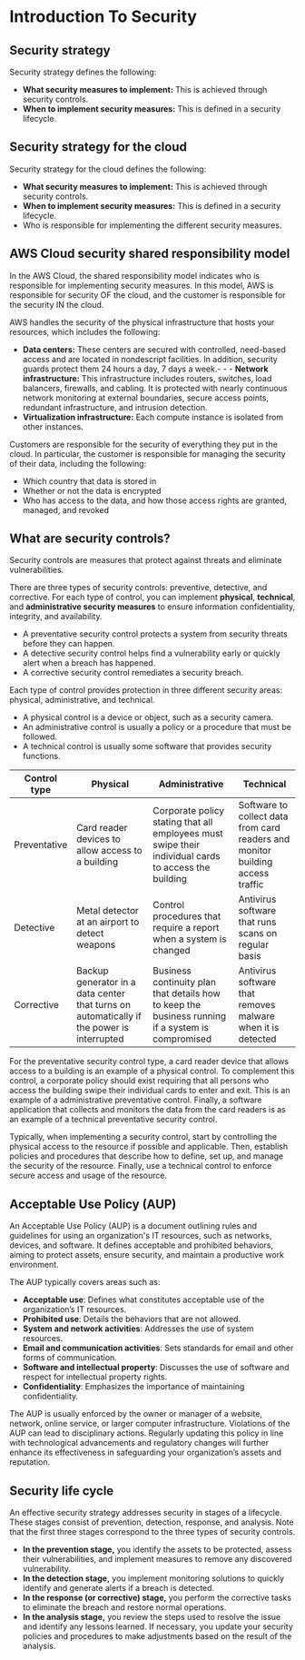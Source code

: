 # Introduction To Security

## Security strategy

Security strategy defines the following:

- **What security measures to implement:** This is achieved through security controls.
- **When to implement security measures:** This is defined in a security lifecycle.

## Security strategy for the cloud

Security strategy for the cloud defines the following:

- **What security measures to implement:** This is achieved through security controls.
- **When to implement security measures:** This is defined in a security lifecycle.
- Who is responsible for implementing the different security measures.

## AWS Cloud security shared responsibility model

In the AWS Cloud, the shared responsibility model indicates who is responsible for implementing security measures. In this model, AWS is responsible for security OF the cloud, and the customer is responsible for the security IN the cloud.

AWS handles the security of the physical infrastructure that hosts your resources, which includes the following:

- **Data centers:** These centers are secured with controlled, need-based access and are located in nondescript facilities. In addition, security guards protect them 24 hours a day, 7 days a week.- - - **Network infrastructure:** This infrastructure includes routers, switches, load balancers, firewalls, and cabling. It is protected with nearly continuous network monitoring at external boundaries, secure access points, redundant infrastructure, and intrusion detection.
- **Virtualization infrastructure:** Each compute instance is isolated from other instances.

Customers are responsible for the security of everything they put in the cloud. In particular, the customer is responsible for managing the security of their data, including the following:

- Which country that data is stored in
- Whether or not the data is encrypted
- Who has access to the data, and how those access rights are granted, managed, and revoked

## What are security controls?

Security controls are measures that protect against threats and eliminate vulnerabilities.

There are three types of security controls: preventive, detective, and corrective. For each type of control, you can implement **physical**, **technical**, and **administrative security measures** to ensure information confidentiality, integrity, and availability.

- A preventative security control protects a system from security threats before they can happen.
- A detective security control helps find a vulnerability early or quickly alert when a breach has happened.
- A corrective security control remediates a security breach.

Each type of control provides protection in three different security areas: physical, administrative, and technical.

- A physical control is a device or object, such as a security camera.
- An administrative control is usually a policy or a procedure that must be followed.
- A technical control is usually some software that provides security functions.

| Control type  | Physical                                                         | Administrative                                             | Technical                                               |
|---------------|------------------------------------------------------------------|------------------------------------------------------------|---------------------------------------------------------|
| Preventative  | Card reader devices to allow access to a building                | Corporate policy stating that all employees must swipe their individual cards to access the building             | Software to collect data from card readers and monitor building access traffic                                  |
| Detective     | Metal detector at an airport to detect weapons                    | Control procedures that require a report when a system is changed                                                 | Antivirus software that runs scans on regular basis     |
| Corrective    | Backup generator in a data center that turns on automatically if the power is interrupted   | Business continuity plan that details how to keep the business running if a system is compromised                | Antivirus software that removes malware when it is detected                                                   |

For the preventative security control type, a card reader device that allows access to a building is an example of a physical control. To complement this control, a corporate policy should exist requiring that all persons who access the building swipe their individual cards to enter and exit. This is an example of a administrative preventative control. Finally, a software application that collects and monitors the data from the card readers is as an example of a technical preventative security control.

Typically, when implementing a security control, start by controlling the physical access to the resource if possible and applicable. Then, establish policies and procedures that describe how to define, set up, and manage the security of the resource. Finally, use a technical control to enforce secure access and usage of the resource.

## Acceptable Use Policy (AUP)

An Acceptable Use Policy (AUP) is a document outlining rules and guidelines for using an organization's IT resources, such as networks, devices, and software. It defines acceptable and prohibited behaviors, aiming to protect assets, ensure security, and maintain a productive work environment.

The AUP typically covers areas such as:

- **Acceptable use**: Defines what constitutes acceptable use of the organization’s IT resources.
- **Prohibited use**: Details the behaviors that are not allowed.
- **System and network activities**: Addresses the use of system resources.
- **Email and communication activities**: Sets standards for email and other forms of communication.
- **Software and intellectual property**: Discusses the use of software and respect for intellectual property rights.
- **Confidentiality**: Emphasizes the importance of maintaining confidentiality.

The AUP is usually enforced by the owner or manager of a website, network, online service, or larger computer infrastructure. Violations of the AUP can lead to disciplinary actions. Regularly updating this policy in line with technological advancements and regulatory changes will further enhance its effectiveness in safeguarding your organization’s assets and reputation.

## Security life cycle

An effective security strategy addresses security in stages of a lifecycle. These stages consist of prevention, detection, response, and analysis. Note that the first three stages correspond to the three types of security controls.

- **In the prevention stage,** you identify the assets to be protected, assess their vulnerabilities, and implement measures to remove any discovered vulnerability.
- **In the detection stage,** you implement monitoring solutions to quickly identify and generate alerts if a breach is detected.
- **In the response (or corrective) stage,** you perform the corrective tasks to eliminate the breach and restore normal operations.
- **In the analysis stage,** you review the steps used to resolve the issue and identify any lessons learned. If necessary, you update your security policies and procedures to make adjustments based on the result of the analysis.
